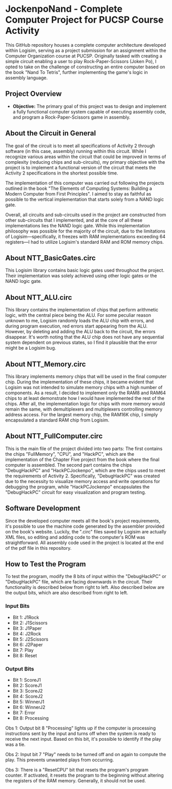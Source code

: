 # JockenpoNand - Complete Computer Project for PUCSP Course Activity

This GitHub repository houses a complete computer architecture developed within Logisim, serving as a project submission for an assignment within the Computer Organization course at PUCSP. Originally tasked with creating a simple circuit enabling a user to play Rock-Paper-Scissors (Joken Po), I opted to take on the challenge of constructing an entire computer based on the book "Nand To Tetris", further implementing the game's logic in assembly language.

## Project Overview

- **Objective:** The primary goal of this project was to design and implement a fully functional computer system capable of executing assembly code, and program a Rock-Paper-Scissors game in assembly.

## About the Circuit in General

The goal of the circuit is to meet all specifications of Activity 2 through software (in this case, assembly) running within this circuit. While I recognize various areas within the circuit that could be improved in terms of complexity (reducing chips and sub-circuits), my primary objective with the project is to implement a functional version of the circuit that meets the Activity 2 specifications in the shortest possible time.

The implementation of this computer was carried out following the projects outlined in the book "The Elements of Computing Systems: Building a Modern Computer from First Principles". I aimed to stay as faithful as possible to the vertical implementation that starts solely from a NAND logic gate.

Overall, all circuits and sub-circuits used in the project are constructed from other sub-circuits that I implemented, and at the core of all these implementations lies the NAND logic gate. While this implementation philosophy was possible for the majority of the circuit, due to the limitations of Logisim—specifically, it freezes with RAM implementations exceeding 64 registers—I had to utilize Logisim's standard RAM and ROM memory chips.

## About NTT_BasicGates.circ

This Logisim library contains basic logic gates used throughout the project. Their implementation was solely achieved using other logic gates or the NAND logic gate.

## About NTT_ALU.circ

This library contains the implementation of chips that perform arithmetic logic, with the central piece being the ALU. For some peculiar reason unknown to me, Logisim randomly loads the ALU chip with errors, and during program execution, red errors start appearing from the ALU. However, by deleting and adding the ALU back to the circuit, the errors disappear. It's worth noting that the ALU chip does not have any sequential system dependent on previous states, so I find it plausible that the error might be a Logisim bug.

## About NTT_Memory.circ

This library implements memory chips that will be used in the final computer chip. During the implementation of these chips, it became evident that Logisim was not intended to simulate memory chips with a high number of components. As a result, I decided to implement only the RAM8 and RAM64 chips to at least demonstrate how I would have implemented the rest of the chips. After all, the implementation logic for chips with more memory would remain the same, with demultiplexers and multiplexers controlling memory address access. For the largest memory chip, the RAM16K chip, I simply encapsulated a standard RAM chip from Logisim.

## About NTT_FullComputer.circ

This is the main file of the project divided into two parts: The first contains the chips "FullMemory", "CPU", and "HackPC", which are the implementation of the Chapter Five project from the book where the final computer is assembled. The second part contains the chips "DebugHackPC" and "HackPCJockenpo", which are the chips used to meet the requirements of Activity 2. Specifically, "DebugHackPC" was created due to the necessity to visualize memory access and write operations for debugging the program, while "HackPCJockenpo" encapsulates the "DebugHackPC" circuit for easy visualization and program testing.

## Software Development

Since the developed computer meets all the book's project requirements, it's possible to use the machine code generated by the assembler provided on the book's website. Luckily, the ".circ" files saved by Logisim are actually XML files, so editing and adding code to the computer's ROM was straightforward. All assembly code used in the project is located at the end of the pdf file in this repository.

## How to Test the Program

To test the program, modify the 8 bits of input within the "DebugHackPC" or "DebugHackPC" file, which are facing downwards in the circuit. Their functionality is described below from right to left. Also described below are the output bits, which are also described from right to left.

### Input Bits
- Bit 1: J1Rock
- Bit 2: J1Scissors
- Bit 3: J1Paper
- Bit 4: J2Rock
- Bit 5: J2Scissors
- Bit 6: J2Paper
- Bit 7: Play
- Bit 8: Reset
### Output Bits
- Bit 1: ScoreJ1
- Bit 2: ScoreJ1
- Bit 3: ScoreJ2
- Bit 4: ScoreJ2
- Bit 5: WinnerJ1
- Bit 6: WinnerJ2
- Bit 7: Error
- Bit 8: Processing

Obs 1: Output bit 8 "Processing" lights up if the computer is processing instructions sent by the input and turns off when the system is ready to receive the next input. Based on this bit, it's possible to identify if the play was a tie.

Obs 2: Input bit 7 "Play" needs to be turned off and on again to compute the play. This prevents unwanted plays from occurring.

Obs 3: There is a "ResetCPU" bit that resets the program's program counter. If activated, it resets the program to the beginning without altering the registers of the RAM memory. Generally, it should not be used.
